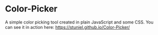 # Color-Picker
A simple color picking tool created in plain JavaScript and some CSS.
You can see it in action here: https://stuniel.github.io/Color-Picker/

